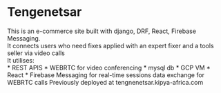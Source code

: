 # Tengenetsar

This is an e-commerce site built with django, DRF, React, Firebase Messaging. </br>
It connects users who need fixes applied with an expert fixer and a tools seller via video calls </br>
It utilises: </br>
      * REST APIS
      * WEBRTC for video conferencing
      * mysql db
      * GCP VM
      * React
      * Firebase Messaging for real-time sessions data exchange for WEBRTC calls
 Previously deployed at tengnenetsar.kipya-africa.com
 
 
 
